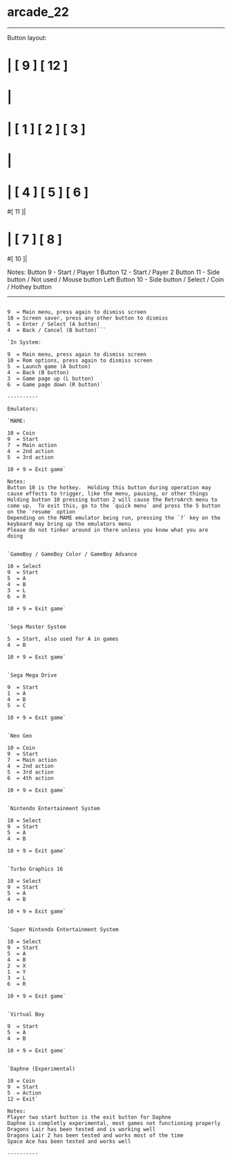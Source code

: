 # arcade_22

----------

Button layout:


#      |                                     [ 9 ]   [ 12 ]
#      |
#      |           [ 1 ]   [ 2 ]   [ 3 ]                        
#      |           
#      |           [ 4 ]   [ 5 ]   [ 6 ]
#[ 11 ]|      
#      |      [ 7 ]    [ 8 ]
#[ 10 ]|


Notes: 
Button 9 - Start / Player 1
Button 12 - Start / Payer 2
Button 11 - Side button / Not used / Mouse button Left
Button 10 - Side button / Select / Coin / Hothey button

----------

```Main Menu Operation:

9  = Main menu, press again to dismiss screen
10 = Screen saver, press any other button to dismiss
5  = Enter / Select (A button)
4  = Back / Cancel (B button)```

`In System:

9  = Main menu, press again to dismiss screen
10 = Rom options, press again to dismiss screen
5  = Launch game (A button)
4  = Back (B button)
3  = Game page up (L button)
6  = Game page down (R button)`

----------

Emulators:

`MAME:

10 = Coin
9  = Start
7  = Main action
4  = 2nd action
5  = 3rd action

10 + 9 = Exit game`

Notes:
Button 10 is the hotkey.  Holding this button during operation may cause effects to trigger, like the menu, pausing, or other things
Holding button 10 pressing button 2 will cause the RetroArch menu to come up.  To exit this, go to the `quick menu` and press the 5 button on the `resume` option
Depending on the MAME emulator being run, pressing the `?` key on the keyboard may bring up the emulators menu
Please do not tinker around in there unless you know what you are doing


`GameBoy / GameBoy Color / GameBoy Advance

10 = Select
9  = Start
5  = A
4  = B
3  = L
6  = R

10 + 9 = Exit game`


`Sega Master System

5  = Start, also used for A in games
4  = B

10 + 9 = Exit game`


`Sega Mega Drive

9  = Start
1  = A
4  = B
5  = C

10 + 9 = Exit game`


`Neo Geo

10 = Coin
9  = Start
7  = Main action
4  = 2nd action
5  = 3rd action
6  = 4th action

10 + 9 = Exit game`


`Nintendo Entertainment System

10 = Select
9  = Start
5  = A
4  = B

10 + 9 = Exit game`


`Turbo Graphics 16

10 = Select
9  = Start
5  = A
4  = B

10 + 9 = Exit game`


`Super Nintendo Entertainment System

10 = Select
9  = Start
5  = A
4  = B
2  = X
1  = Y
3  = L
6  = R
  
10 + 9 = Exit game`


`Virtual Boy

9  = Start
5  = A
4  = B

10 + 9 = Exit game`


`Daphne (Experimental)

10 = Coin
9  = Start
5  = Action
12 = Exit`

Notes:
Player two start button is the exit button for Daphne
Daphne is completly experimental, most games not functioning properly
Dragons Lair has been tested and is working well
Dragons Lair 2 has been tested and works most of the time
Space Ace has been tested and works well

----------
